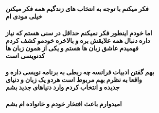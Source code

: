 فکر میکنم با توجه به انتخاب های زندگیم همه فکر میکنن خیلی مودی ام
---
اما خودم اینطور فکر نمیکنم حداقل در سنی هستم که نیاز داره دنبال همه علایقش بره و بالاخره خودمو کشف کردم فهمیدم عاشق زبان ها هستم و یکی از همون زبان ها کدنویسی است
---
بهم گفتن ادبیات فرانسه چه ربطی به برنامه نویسی داره و واقعا به نظرم بهم مربوط است هردو یک زبان و دنیای جدیده و انتخاب کردم وارد دنیاهای جدید بشم
---
امیدوارم باعث افتخار خودم و خانواده ام بشم
---

